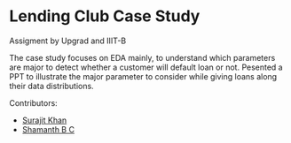 # Lending Club Case Study

Assigment by Upgrad and IIIT-B

The case study focuses on EDA mainly, to understand which parameters are major to detect whether a customer will default loan or not. 
Pesented a PPT to illustrate the major parameter to consider while giving loans along their data distributions.


Contributors:
* [Surajit Khan](https://github.com/surajit16/)
* [Shamanth B C](https://github.com/shmanth)
